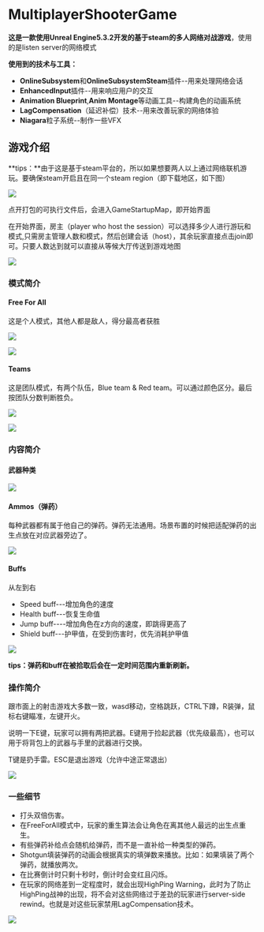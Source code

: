 

# MultiplayerShooterGame

**这是一款使用Unreal Engine5.3.2开发的基于steam的多人网络对战游戏**，使用的是listen server的网络模式

**使用到的技术与工具：**

- **OnlineSubsystem**和**OnlineSubsystemSteam**插件--用来处理网络会话
- **EnhancedInput**插件--用来响应用户的交互
- **Animation Blueprint**,**Anim Montage**等动画工具--构建角色的动画系统
- **LagCompensation**（延迟补偿）技术--用来改善玩家的网络体验
- **Niagara**粒子系统--制作一些VFX

## 游戏介绍

**tips：**由于这是基于steam平台的，所以如果想要两人以上通过网络联机游玩。要确保steam开启且在同一个steam region（即下载地区，如下图）

![](./image/SteamRegion.png)

点开打包的可执行文件后，会进入GameStartupMap，即开始界面

在开始界面，房主（player who host the session）可以选择多少人进行游玩和模式,只需房主管理人数和模式，然后创建会话（host），其余玩家直接点击join即可。只要人数达到就可以直接从等候大厅传送到游戏地图

![](./image/GameStartupMap.png)

### 模式简介

#### Free For All

这是个人模式，其他人都是敌人，得分最高者获胜

![](./image/FreeForAll.png)

![](./image/WinInFFA.png)

#### Teams

这是团队模式，有两个队伍，Blue team & Red team。可以通过颜色区分。最后按团队分数判断胜负。

![](./image/Teams.png)

![](./image/WinInTeams.png)

### 内容简介

#### 武器种类

![](./image/Weapon.png)

#### Ammos（弹药）

每种武器都有属于他自己的弹药。弹药无法通用。场景布置的时候把适配弹药的出生点放在对应武器旁边了。

![](./image/Ammos.png)

#### Buffs

从左到右

- Speed buff---增加角色的速度
- Health buff---恢复生命值
- Jump buff----增加角色在z方向的速度，即跳得更高了
- Shield buff---护甲值，在受到伤害时，优先消耗护甲值

![](./image/buff.png)

**tips：弹药和buff在被拾取后会在一定时间范围内重新刷新。**

### 操作简介

跟市面上的射击游戏大多数一致，wasd移动，空格跳跃，CTRL下蹲，R装弹，鼠标右键瞄准，左键开火。

说明一下E键，玩家可以拥有两把武器。E键用于捡起武器（优先级最高），也可以用于将背包上的武器与手里的武器进行交换。

T键是扔手雷。ESC是退出游戏（允许中途正常退出）

![](./image/Controls.png)

### 一些细节

- 打头双倍伤害。
- 在FreeForAll模式中，玩家的重生算法会让角色在离其他人最远的出生点重生。
- 有些弹药补给点会随机给弹药，而不是一直补给一种类型的弹药。
- Shotgun填装弹药的动画会根据真实的填弹数来播放。比如：如果填装了两个弹药，就播放两次。
- 在比赛倒计时只剩十秒时，倒计时会变红且闪烁。
- 在玩家的网络差到一定程度时，就会出现HighPing Warning，此时为了防止HighPing战神的出现，将不会对这些网络过于差劲的玩家进行server-side rewind。也就是对这些玩家禁用LagCompensation技术。

![](./image/HighPingWarning.png)